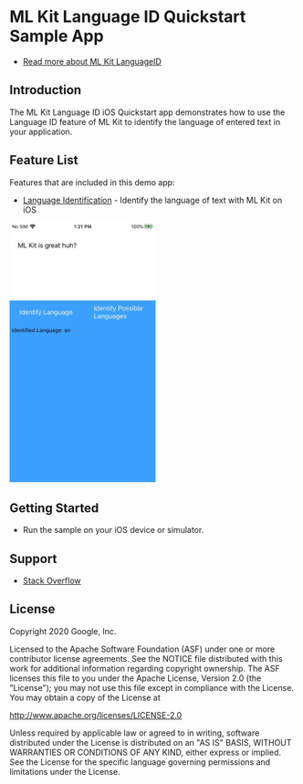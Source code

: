 # ML Kit Language ID Quickstart Sample App

* [Read more about ML Kit LanguageID](https://developers.google.com/ml-kit/language/identification)

## Introduction

The ML Kit Language ID iOS Quickstart app demonstrates how to use the Language
ID feature of ML Kit to identify the language of entered text in your application.

## Feature List

Features that are included in this demo app:

* [Language Identification](https://developers.google.com/ml-kit/language/identification/ios) - Identify the language of text with ML Kit on iOS

<img src="../../screenshots/langid.jpg" width="256"/>

## Getting Started

- Run the sample on your iOS device or simulator.

## Support

- [Stack Overflow](https://stackoverflow.com/questions/tagged/google-mlkit)

License
-------

Copyright 2020 Google, Inc.

Licensed to the Apache Software Foundation (ASF) under one or more contributor
license agreements.  See the NOTICE file distributed with this work for
additional information regarding copyright ownership.  The ASF licenses this
file to you under the Apache License, Version 2.0 (the "License"); you may not
use this file except in compliance with the License.  You may obtain a copy of
the License at

  http://www.apache.org/licenses/LICENSE-2.0

Unless required by applicable law or agreed to in writing, software
distributed under the License is distributed on an "AS IS" BASIS, WITHOUT
WARRANTIES OR CONDITIONS OF ANY KIND, either express or implied.  See the
License for the specific language governing permissions and limitations under
the License.
